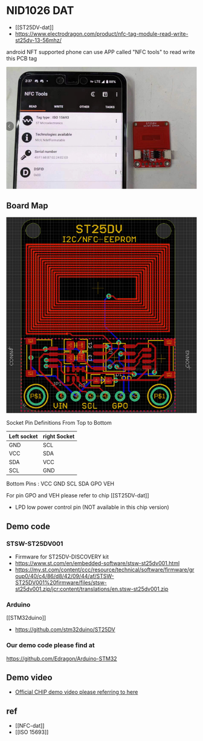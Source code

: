 # NID1026 DAT

- [[ST25DV-dat]]
- https://www.electrodragon.com/product/nfc-tag-module-read-write-st25dv-13-56mhz/

android NFT supported phone can use APP called "NFC tools" to read write this PCB tag

![](37-32-18-08-03-2023.png)

## Board Map

![](2023-12-19-15-15-35.png)

Socket Pin Definitions From Top to Bottom

| Left socket | right Socket |
| ----------- | ------------ |
| GND         | SCL          |
| VCC         | SDA          |
| SDA         | VCC          |
| SCL         | GND          |

Bottom Pins : VCC GND SCL SDA GPO VEH

For pin GPO and VEH please refer to chip [[ST25DV-dat]]

- LPD low power control pin (NOT available in this chip version)


## Demo code

### STSW-ST25DV001

- Firmware for ST25DV-DISCOVERY kit
- https://www.st.com/en/embedded-software/stsw-st25dv001.html
- https://my.st.com/content/ccc/resource/technical/software/firmware/group0/40/c4/86/d8/42/09/44/af/STSW-ST25DV001%20firmware/files/stsw-st25dv001.zip/jcr:content/translations/en.stsw-st25dv001.zip

### Arduino

[[STM32duino]]

- https://github.com/stm32duino/ST25DV

### Our demo code please find at

https://github.com/Edragon/Arduino-STM32

## Demo video

- [Official CHIP demo video please referring to here](https://www.youtube.com/watch?v=WyNey42oIHE&ab_channel=STMicroelectronics)

## ref

- [[NFC-dat]]
- [[ISO 15693]]
